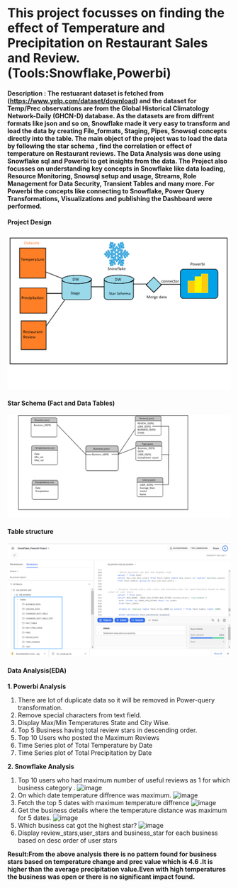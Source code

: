 # This project focusses on  finding the effect of Temperature and Precipitation on Restaurant Sales and Review.(Tools:Snowflake,Powerbi)

#### Description : The restuarant dataset is fetched from (https://www.yelp.com/dataset/download) and the dataset for Temp/Prec observations are from the Global Historical Climatology Network-Daily (GHCN-D) database. As the datasets are from diffrent formats like json and so on, Snowflake made it  very easy to transform and load the data by creating File_formats, Staging, Pipes, Snowsql concepts directly into the table. The main object of the project was to load the data by following the star schema , find the correlation or effect of temperature on Restaurant reviews. The Data Analysis was done using Snowflake sql and Powerbi to get insights from the data. The Project also focusses on understanding key concepts in Snowflake like data loading, Resource Monitoring, Snowsql setup and usage, Streams, Role Management for Data Security, Transient Tables and many more. For Powerbi the concepts like connecting to Snowflake, Power Query Transformations, Visualizations and publishing the Dashboard were performed.

 #### Project Design
![plot](architecture.png)
#### Star Schema (Fact and Data Tables)
![plot](star_schema.png)
#### Table structure
![plot](Table_structure_snowflake.png)
#### Data Analysis(EDA)
**1. Powerbi Analysis**
1. There are lot of duplicate data so it will be removed in Power-query transformation.
2. Remove special characters from text field.
3. Display Max/Min Temperatures State and City Wise.
4. Top 5 Business having total review stars in descending order.
5. Top 10 Users who posted the Maximum Reviews
6. Time Series plot of Total Temperature by Date
7. Time Series plot of Total Precipitation by Date

**2. Snowflake Analysis**
1. Top 10 users who had maximum number of useful reviews as 1 for which business category .
![image](https://user-images.githubusercontent.com/82325528/202920631-14be6a59-29ff-4c21-90a5-ee28e9b8d319.png)
2. On which date temperature diffrence was maximum.
![image](https://user-images.githubusercontent.com/82325528/202920668-43b867e6-a3a8-4abb-b66b-b2208d5da6dd.png)
3. Fetch the top 5 dates with maximum temperature diffrence
![image](https://user-images.githubusercontent.com/82325528/202920711-693b23cd-530a-421e-b2e5-3cafb03997d7.png)
4. Get the business details where the temperature distance was maximum for 5 dates.
![image](https://user-images.githubusercontent.com/82325528/202920724-f99ea3a9-f853-4b00-b291-fa2b79c9efb2.png)
5. Which business cat got the highest star?
![image](https://user-images.githubusercontent.com/82325528/202920664-233719da-bff2-47e7-8d34-f21007b0c622.png)
6. Display review_stars,user_stars and business_star for each business based on desc order of user stars 

**Result:From the above analysis there is no pattern found for business stars based on temperature change and prec value which is 4.6 .It is higher than the average precipitation value.Even with high temperatures the business was open or there is no significant impact found.**
